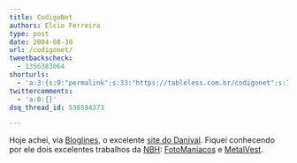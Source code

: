 ```yaml
---
title: CodigoNet
authors: Elcio Ferreira
type: post
date: 2004-08-30
url: /codigonet/
tweetbackscheck:
  - 1356383064
shorturls:
  - 'a:3:{s:9:"permalink";s:33:"https://tableless.com.br/codigonet";s:7:"tinyurl";s:26:"https://tinyurl.com/3tr5x3a";s:4:"isgd";s:19:"https://is.gd/hDtBbQ";}'
twittercomments:
  - 'a:0:{}'
dsq_thread_id: 538594373

---
```

Hoje achei, via [Bloglines][1], o excelente [site do Danival][2]. Fiquei conhecendo por ele dois excelentes trabalhos da [NBH][3]: [FotoManíacos][4] e [MetalVest][5].

 [1]: https://bloglines.com/ "Bloglines"
 [2]: https://www.codigonet.com.br/default.asp "CódigoNet - Tableless, Webstandards e usabilidade."
 [3]: https://www.nbh.com.br/ "NBH Internet Solutions - Desenvolvimento e Hospedagem de Sites"
 [4]: https://www.fotomaniacos.com.br/ "FotoManíacos"
 [5]: https://www.metalvest.com.br/ "MetalVest"